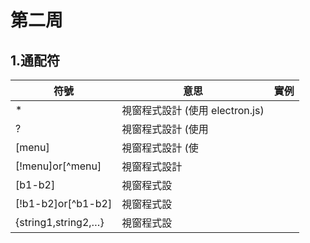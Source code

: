 # 第二周
## 1.通配符
|符號                  |  意思                  |實例|
|---------------------|-------------------------|----------------|
|*                    | 視窗程式設計 (使用 electron.js)|           |
|?                    | 視窗程式設計 (使用|                         | 
|[menu]               | 視窗程式設計 (使|                         |
|[!menu]or[^menu]     | 視窗程式設計|                             |
|[b1-b2]              | 視窗程式設|                              |
|[!b1-b2]or[^b1-b2]   | 視窗程式設|                                 |
|{string1,string2,…}  | 視窗程式設|                              |
